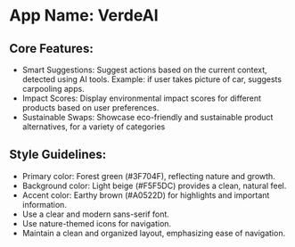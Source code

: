 # **App Name**: VerdeAI

## Core Features:

- Smart Suggestions: Suggest actions based on the current context, detected using AI tools. Example: if user takes picture of car, suggests carpooling apps.
- Impact Scores: Display environmental impact scores for different products based on user preferences.
- Sustainable Swaps: Showcase eco-friendly and sustainable product alternatives, for a variety of categories

## Style Guidelines:

- Primary color: Forest green (#3F704F), reflecting nature and growth.
- Background color: Light beige (#F5F5DC) provides a clean, natural feel.
- Accent color: Earthy brown (#A0522D) for highlights and important information.
- Use a clear and modern sans-serif font.
- Use nature-themed icons for navigation.
- Maintain a clean and organized layout, emphasizing ease of navigation.